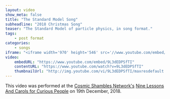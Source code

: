 ```yaml
---
layout: video
show_meta: false
title: "The Standard Model Song"
subheadline: "2018 Christmas Song"
teaser: "The Standard Model of particle physics, in song format."
tags:
    - post format
categories:
    - songs
iframe: "<iframe width='970' height='546' src='//www.youtube.com/embed/9L3dEDPSfTI' frameborder='0' allowfullscreen></iframe>"
video:
    embedURL: "https://www.youtube.com/embed/9L3dEDPSfTI"
    contentURL: "https://www.youtube.com/watch?v=9L3dEDPSfTI"
    thumbnailUrl: "http://img.youtube.com/vi/9L3dEDPSfTI/maxresdefault.jpg"
---
```

<!--more-->

This video was performed at the [Cosmic Shambles Network's](https://cosmicshambles.com) [Nine Lessons And Carols for Curious People](https://cosmicshambles.com/ninelessons) on 19th December, 2018.




